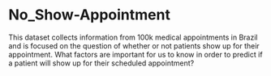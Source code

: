 # No_Show-Appointment
This dataset collects information from 100k medical appointments in Brazil and is focused on the question of whether or not patients show up for their appointment. What factors are important for us to know in order to predict if a patient will show up for their scheduled appointment?
